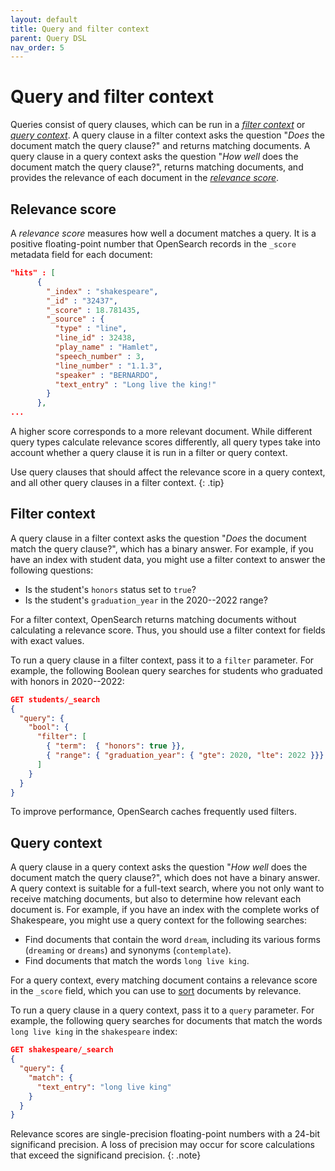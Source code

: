 ```yaml
---
layout: default
title: Query and filter context
parent: Query DSL
nav_order: 5
---
```


# Query and filter context

Queries consist of query clauses, which can be run in a [_filter context_](#filter-context) or [_query context_](#query-context). A query clause in a filter context asks the question "_Does_ the document match the query clause?" and returns matching documents. A query clause in a query context asks the question "_How well_ does the document match the query clause?", returns matching documents, and provides the relevance of each document in the [_relevance score_](#relevance-score).

## Relevance score

A _relevance score_ measures how well a document matches a query. It is a positive floating-point number that OpenSearch records in the `_score` metadata field for each document:

```json
"hits" : [
      {
        "_index" : "shakespeare",
        "_id" : "32437",
        "_score" : 18.781435,
        "_source" : {
          "type" : "line",
          "line_id" : 32438,
          "play_name" : "Hamlet",
          "speech_number" : 3,
          "line_number" : "1.1.3",
          "speaker" : "BERNARDO",
          "text_entry" : "Long live the king!"
        }
      },
...
```

A higher score corresponds to a more relevant document. While different query types calculate relevance scores differently, all query types take into account whether a query clause it is run in a filter or query context. 

Use query clauses that should affect the relevance score in a query context, and all other query clauses in a filter context.
{: .tip}

## Filter context

A query clause in a filter context asks the question "_Does_ the document match the query clause?", which has a binary answer. For example, if you have an index with student data, you might use a filter context to answer the following questions:

- Is the student's `honors` status set to `true`?
- Is the student's `graduation_year` in the 2020--2022 range?

For a filter context, OpenSearch returns matching documents without calculating a relevance score. Thus, you should use a filter context for fields with exact values. 

To run a query clause in a filter context, pass it to a `filter` parameter. For example, the following Boolean query searches for students who graduated with honors in 2020--2022:

```json
GET students/_search
{
  "query": { 
    "bool": { 
      "filter": [ 
        { "term":  { "honors": true }},
        { "range": { "graduation_year": { "gte": 2020, "lte": 2022 }}}
      ]
    }
  }
}
```

To improve performance, OpenSearch caches frequently used filters.

## Query context

A query clause in a query context asks the question "_How well_ does the document match the query clause?", which does not have a binary answer. A query context is suitable for a full-text search, where you not only want to receive matching documents, but also to determine how relevant each document is. For example, if you have an index with the complete works of Shakespeare, you might use a query context for the following searches:

- Find documents that contain the word `dream`, including its various forms (`dreaming` or `dreams`) and synonyms (`contemplate`).
- Find documents that match the words `long live king`.

For a query context, every matching document contains a relevance score in the `_score` field, which you can use to [sort]({{site.url}}{{site.baseurl}}/opensearch/search/sort) documents by relevance. 

To run a query clause in a query context, pass it to a `query` parameter. For example, the following query searches for documents that match the words `long live king` in the `shakespeare` index:

```json
GET shakespeare/_search
{
  "query": {
    "match": {
      "text_entry": "long live king"
    }
  }
}
```

Relevance scores are single-precision floating-point numbers with a 24-bit significand precision. A loss of precision may occur for score calculations that exceed the significand precision.
{: .note}